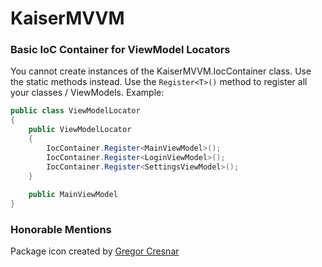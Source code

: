 # KaiserMVVM

### Basic IoC Container for ViewModel Locators

You cannot create instances of the KaiserMVVM.IocContainer class. Use the static methods instead.
Use the ``Register<T>()`` method to register all your classes / ViewModels.
Example:

```csharp
public class ViewModelLocator
{
	public ViewModelLocator
	{
		IocContainer.Register<MainViewModel>();
		IocContainer.Register<LoginViewModel>();
		IocContainer.Register<SettingsViewModel>();
	}
	
	public MainViewModel
}
```

### Honorable Mentions

Package icon created by [Gregor Cresnar](https://www.flaticon.com/authors/gregor-cresnar)